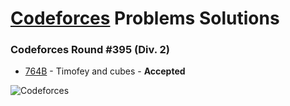 # [Codeforces](http://codeforces.com) Problems Solutions

### Codeforces Round #395 (Div. 2)
- [764B](https://github.com/kantuni/Codeforces/tree/master/764B%20-%20Timofey%20and%20cubes) - Timofey and cubes - **Accepted**

![Codeforces](https://dl.dropboxusercontent.com/u/101623876/codeforces.svg)
